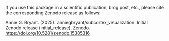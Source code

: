 If you use this package in a scientific publication, blog post, etc., please cite the corresponding Zenodo release as follows:

Annie G. Bryant. (2025). anniegbryant/subcortex_visualization: Initial Zenodo release (initial_release). Zenodo. https://doi.org/10.5281/zenodo.15385316